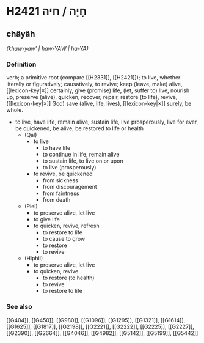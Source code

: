 # H2421 חָיָה / חיה

## châyâh

_(khaw-yaw' | haw-YAW | ha-YA)_

### Definition

verb; a primitive root (compare [[H2331]], [[H2421]]); to live, whether literally or figuratively; causatively, to revive; keep (leave, make) alive, [[lexicon-key|×]] certainly, give (promise) life, (let, suffer to) live, nourish up, preserve (alive), quicken, recover, repair, restore (to life), revive, ([[lexicon-key|×]] God) save (alive, life, lives), [[lexicon-key|×]] surely, be whole.

- to live, have life, remain alive, sustain life, live prosperously, live for ever, be quickened, be alive, be restored to life or health
    - (Qal)
        - to live
            - to have life
            - to continue in life, remain alive
            - to sustain life, to live on or upon
            - to live (prosperously)
        - to revive, be quickened
            - from sickness
            - from discouragement
            - from faintness
            - from death
    - (Piel)
        - to preserve alive, let live
        - to give life
        - to quicken, revive, refresh
            - to restore to life
            - to cause to grow
            - to restore
            - to revive
    - (Hiphil)
        - to preserve alive, let live
        - to quicken, revive
            - to restore (to health)
            - to revive
            - to restore to life
### See also

[[G404]], [[G450]], [[G980]], [[G1096]], [[G1295]], [[G1321]], [[G1614]], [[G1625]], [[G1817]], [[G2198]], [[G2221]], [[G2222]], [[G2225]], [[G2227]], [[G2390]], [[G2664]], [[G4046]], [[G4982]], [[G5142]], [[G5199]], [[G5442]]

